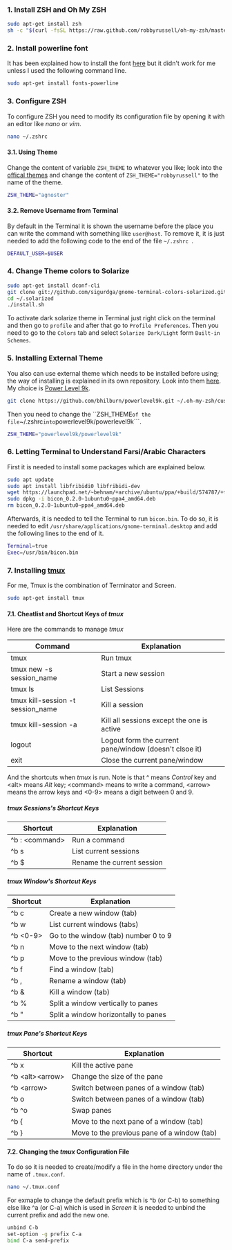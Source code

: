 ### 1. Install ZSH and Oh My ZSH

```bash
sudo apt-get install zsh
sh -c "$(curl -fsSL https://raw.github.com/robbyrussell/oh-my-zsh/master/tools/install.sh)"
```

### 2. Install powerline font
It has been explained how to install the font [here](https://powerline.readthedocs.io/en/latest/installation/linux.html#fonts-installation) but it didn't work for me unless I used the following command line.

```bash
sudo apt-get install fonts-powerline
```
### 3. Configure ZSH
To configure ZSH you need to modify its configuration file by opening it with an editor like *nano* or *vim*.

```bash
nano ~/.zshrc
```

#### 3.1. Using Theme
Change the content of variable ```ZSH_THEME``` to whatever you like; look into the [offical themes](https://github.com/robbyrussell/oh-my-zsh/wiki/themes) and change the content of ```ZSH_THEME="robbyrussell"``` to the name of the theme.

```bash
ZSH_THEME="agnoster"
```

#### 3.2. Remove Username from Terminal
By default in the Terminal it is shown the username before the place you can write the command with something like ```user@host```. To remove it, it is just needed to add the following code to the end of the file ```~/.zshrc ```.

```bash
DEFAULT_USER=$USER
```


### 4. Change Theme colors to Solarize

```bash
sudo apt-get install dconf-cli
git clone git://github.com/sigurdga/gnome-terminal-colors-solarized.git ~/.solarized
cd ~/.solarized
./install.sh
```

To activate dark solarize theme in Terminal just right click on the terminal and then go to ```profile``` and after that go to ```Profile Preferences```. Then you need to go to the ```Colors``` tab and select ```Solarize Dark/Light``` form ```Built-in Schemes```.

### 5. Installing External Theme
You also can use external theme which needs to be installed before using; the way of installing is explained in its own repository. Look into them [here](https://github.com/robbyrussell/oh-my-zsh/wiki/External-themes). My choice is [Power Level 9k](https://github.com/bhilburn/powerlevel9k).

```bash
git clone https://github.com/bhilburn/powerlevel9k.git ~/.oh-my-zsh/custom/themes/powerlevel9k
```
Then you need to change the ``ZSH_THEME``` of the file ```~/.zshrc``` into ```powerlevel9k/powerlevel9k```.

```bash
ZSH_THEME="powerlevel9k/powerlevel9k"
```

### 6. Letting Terminal to Understand Farsi/Arabic Characters
First it is needed to install some packages which are explained below.

```bash
sudo apt update
sudo apt install libfribidi0 libfribidi-dev
wget https://launchpad.net/~behnam/+archive/ubuntu/ppa/+build/574787/+files/bicon_0.2.0-1ubuntu0~ppa4_amd64.deb
sudo dpkg -i bicon_0.2.0-1ubuntu0~ppa4_amd64.deb
rm bicon_0.2.0-1ubuntu0~ppa4_amd64.deb
```
Afterwards, it is needed to tell the Terminal to run ```bicon.bin```. To do so, it is needed to edit ```/usr/share/applications/gnome-terminal.desktop``` and add the following lines to the end of it.

```bash
Terminal=true
Exec=/usr/bin/bicon.bin
```

### 7. Installing [tmux](https://github.com/tmux/tmux/wiki)
For me, Tmux is the combination of Terminator and Screen.

```bash
sudo apt-get install tmux
```
#### 7.1. Cheatlist and Shortcut Keys of *tmux*
Here are the commands to manage *tmux*

Command | Explanation
--- | ---
tmux | Run tmux 
tmux new -s session_name | Start a new session
tmux ls | List Sessions
tmux kill-session -t session_name | Kill a session
tmux kill-session -a | Kill all sessions except the one is active
logout | Logout form the current pane/window (doesn't clsoe it)
exit | Close the current pane/window


And the shortcuts when *tmux* is run. Note is that ^ means *Control* key and \<alt\> means *Alt* key; \<command\> means to write a command, \<arrow\> means the arrow keys and \<0-9\> means a digit between 0 and 9.

##### tmux Sessions's Shortcut Keys
Shortcut | Explanation
--- | ---
^b : \<command\> | Run a command
^b s | List current sessions
^b $ | Rename the current session

##### tmux Window's Shortcut Keys
Shortcut | Explanation
--- | ---
^b c | Create a new window (tab)
^b w | List current windows (tabs)
^b \<0-9\> | Go to the window (tab) number 0 to 9
^b n | Move to the next window (tab)
^b p | Move to the previous window (tab)
^b f | Find a window (tab)
^b , | Rename a window (tab)
^b & | Kill a window (tab)
^b % | Split a window vertically to panes
^b " | Split a window horizontally to panes

##### tmux Pane's Shortcut Keys
Shortcut | Explanation
--- | ---
^b x | Kill the active pane
^b \<alt\>\<arrow\> | Change the size of the pane
^b \<arrow\> | Switch between panes of a window (tab)
^b o | Switch between panes of a window (tab)
^b ^o | Swap panes
^b { | Move to the next pane of a window (tab)
^b } | Move to the previous pane of a window (tab)

#### 7.2. Changing the *tmux* Configuration File
To do so it is needed to create/modify a file in the home directory under the name of ```.tmux.conf```.

```bash
nano ~/.tmux.conf
```

For exmaple to change the default prefix which is ^b (or C-b) to something else like ^a (or C-a) which is used in *Screen* it is needed to unbind the current prefix and add the new one.
  
```bash
unbind C-b
set-option -g prefix C-a
bind C-a send-prefix
```
